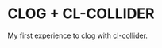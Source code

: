 # CLOG + CL-COLLIDER

My first experience to [clog](https://github.com/rabbibotton/clog) with [cl-collider](https://github.com/byulparan/cl-collider).

